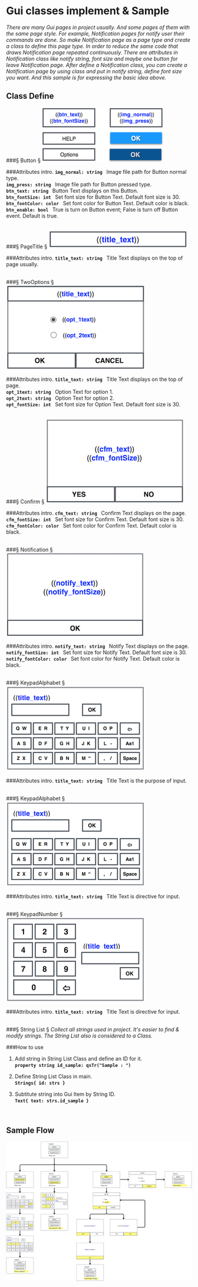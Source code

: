 # Gui classes implement & Sample
*There are many Gui pages in project usually. And some pages of them with the same page style. For example, Notification pages for notify user their commands are done. So make Notification page as a page type and create a class to define this page type. In order to reduce the same code that draws Notification page repeated continuously. There are attributes in Notification class like notify string, font size and maybe one button for leave Notification page. After define a Notification class, you can create a Notification page by using class and put  in notify string, define font size you want. And this sample is for expressing the basic idea above.*
<br>

## Class Define
###§ Button §
![Button](https://github.com/SaffiPeng17/Gui_Concept/blob/master/Class/intro_img/cButton.png)
<br>

###Attributes intro.
__`img_normal: string`__ &#8194;Image file path for Button normal type.<br>
__`img_press: string`__ &#8194;Image file path for Button pressed type.<br>
__`btn_text: string`__ &#8194;Button Text displays on this Button.<br>
__`btn_fontSize: int`__ &#8194;Set font size for Button Text. Default font size is 30.<br>
__`btn_fontColor: color`__ &#8194;Set font color for Button Text. Default color is black.<br>
__`btn_enable: bool`__ &#8194;True is turn on Button event; False is turn off Button event. Default is true.
<br><br>

###§ PageTitle §
![Title](https://github.com/SaffiPeng17/Gui_Concept/blob/master/Class/intro_img/cPageTitle.png)
<br>

###Attributes intro.
__`title_text: string`__ &#8194;Title Text displays on the top of page usually.
<br><br>

###§ TwoOptions §
![2 Options](https://github.com/SaffiPeng17/Gui_Concept/blob/master/Class/intro_img/cOptions.png)
<br>

###Attributes intro.
__`title_text: string`__ &#8194;Title Text displays on the top of page.<br>
__`opt_1text: string`__ &#8194;Option Text for option 1.<br>
__`opt_2text: string`__ &#8194;Option Text for option 2.<br>
__`opt_fontSize: int`__ &#8194;Set font size for Option Text. Default font size is 30.
<br><br>

###§ Confirm §
![Cfm](https://github.com/SaffiPeng17/Gui_Concept/blob/master/Class/intro_img/cConfirm.png)
<br>

###Attributes intro.
__`cfm_text: string`__ &#8194;Confirm Text displays on the page.<br>
__`cfm_fontSize: int`__ &#8194;Set font size for Confirm Text. Default font size is 30.<br>
__`cfm_fontColor: color`__ &#8194;Set font color for Confirm Text. Default color is black.
<br><br>

###§ Notification §
![Notify](https://github.com/SaffiPeng17/Gui_Concept/blob/master/Class/intro_img/cNotify.png)
<br>

###Attributes intro.
__`notify_text: string`__ &#8194;Notify Text displays on the page.<br>
__`notify_fontSize: int`__ &#8194;Set font size for Notify Text. Default font size is 30.<br>
__`notify_fontColor: color`__ &#8194;Set font color for Notify Text. Default color is black.
<br><br>

###§ KeypadAlphabet §
![Keypad_alphabet](https://github.com/SaffiPeng17/Gui_Concept/blob/master/Class/intro_img/cKeypad_alphabet.png)
<br>

###Attributes intro.
__`title_text: string`__ &#8194;Title Text is the purpose of input.
<br><br>

###§ KeypadAlphabet §
![Keypad_alphabet](https://github.com/SaffiPeng17/Gui_Concept/blob/master/Class/intro_img/cKeypad_alphabet.png)
<br>

###Attributes intro.
__`title_text: string`__ &#8194;Title Text is directive for input.
<br><br>

###§ KeypadNumber §
![Keypad_number](https://github.com/SaffiPeng17/Gui_Concept/blob/master/Class/intro_img/cKeypad_num.png)
<br>

###Attributes intro.
__`title_text: string`__ &#8194;Title Text is directive for input.
<br><br>

###§ String List §
_Collect all strings used in project. It's easier to find & modify strings. The String List also is considered to a Class._
<br>

###How to use
1. Add string in String List Class and define an ID for it.<br>
 __`property string id_sample: qsTr("Sample : ")`__<br>

2. Define String List Class in main.<br>
 __`Strings{ id: strs }`__<br>

3. Subtitute string into Gui Item by String ID.<br>
 __`Text{ text: strs.id_sample }`__<br>
<br>

## Sample Flow
![Flow](https://github.com/SaffiPeng17/Gui_Concept/blob/master/Class/intro_img/flow.png)
